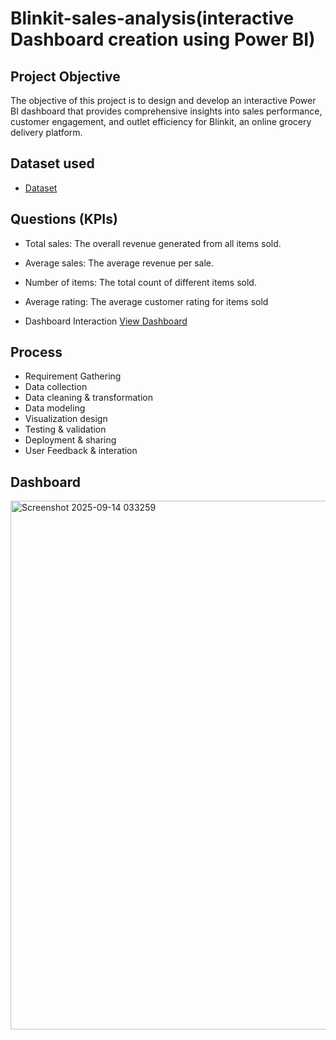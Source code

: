 # Blinkit-sales-analysis(interactive Dashboard creation using Power BI)
## Project Objective

The objective of this project is to design and develop an interactive Power BI dashboard that provides comprehensive insights into sales performance, customer engagement, and outlet efficiency for Blinkit, an online grocery delivery platform.

## Dataset used
- <a href="https://github.com/ritik-kumar-23/Blinkit-sales-Analysis/blob/dea2ae9347fe1573da48c7248b675bcf9b34e0e7/BlinkIT%20Grocery%20Data.xlsx">Dataset</a>

## Questions (KPIs)
- Total sales: The overall revenue generated from all items sold.
- Average sales: The average revenue per sale.
- Number of items: The total count of different items sold.
- Average rating: The average customer rating for items sold

- Dashboard Interaction <a href="https://github.com/ritik-kumar-23/Blinkit-sales-Analysis/blob/main/Screenshot%202025-09-14%20033259.png">View Dashboard</a>

## Process
- Requirement Gathering
- Data collection
- Data cleaning & transformation
- Data modeling
- Visualization design
- Testing & validation
- Deployment & sharing
- User Feedback & interation

## Dashboard
<img width="1485" height="846" alt="Screenshot 2025-09-14 033259" src="https://github.com/user-attachments/assets/a9540a5c-d41a-4dc5-bb6c-516a337b4fc4" />
